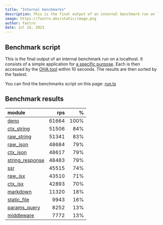 ```yaml
---
title: "Internal benchmarks"
description: This is the final output of an internal benchmark run on localhost
image: https://fastro.dev/static/image.png
author: Fastro
date: Jul 16, 2023
---
```


## Benchmark script

This is the final output of an internal benchmark run on a localhost. It consists of a simple application for [a specific purpose](https://github.com/fastrodev/fastro/blob/main/deno.json). Each is then accessed by the [OHA tool](https://github.com/hatoo/oha) within 10 seconds. The results are then sorted by the fastest.

You can find the benchmarks script on this page: [run.ts](https://github.com/fastrodev/fastro/blob/main/bench/run.ts)

## Benchmark results


| module                                                                                       |   rps |    % |
| :------------------------------------------------------------------------------------------- | ----: | ---: |
| [deno](https://github.com/fastrodev/fastro/blob/main/examples/deno.ts)                       | 61664 | 100% |
| [ctx_string](https://github.com/fastrodev/fastro/blob/main/examples/ctx_string.ts)           | 51506 |  84% |
| [raw_string](https://github.com/fastrodev/fastro/blob/main/examples/raw_string.ts)           | 51341 |  83% |
| [raw_json](https://github.com/fastrodev/fastro/blob/main/examples/raw_json.ts)               | 48684 |  79% |
| [ctx_json](https://github.com/fastrodev/fastro/blob/main/examples/ctx_json.ts)               | 48617 |  79% |
| [string_response](https://github.com/fastrodev/fastro/blob/main/examples/string_response.ts) | 48483 |  79% |
| [ssr](https://github.com/fastrodev/fastro/blob/main/examples/ssr.ts)                         | 45515 |  74% |
| [raw_jsx](https://github.com/fastrodev/fastro/blob/main/examples/raw_jsx.tsx)                | 43510 |  71% |
| [ctx_jsx](https://github.com/fastrodev/fastro/blob/main/examples/ctx_jsx.tsx)                | 42893 |  70% |
| [markdown](https://github.com/fastrodev/fastro/blob/main/examples/markdown.ts)               | 11320 |  18% |
| [static_file](https://github.com/fastrodev/fastro/blob/main/examples/static_file.ts)         |  9943 |  16% |
| [params_query](https://github.com/fastrodev/fastro/blob/main/examples/params_query.ts)       |  8252 |  13% |
| [middleware](https://github.com/fastrodev/fastro/blob/main/examples/middleware.ts)           |  7772 |  13% |